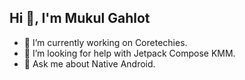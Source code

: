 ## Hi 👋, I'm Mukul Gahlot

- 🔭 I’m currently working on Coretechies.
- 🤔 I’m looking for help with Jetpack Compose KMM.
- 💬 Ask me about Native Android.
